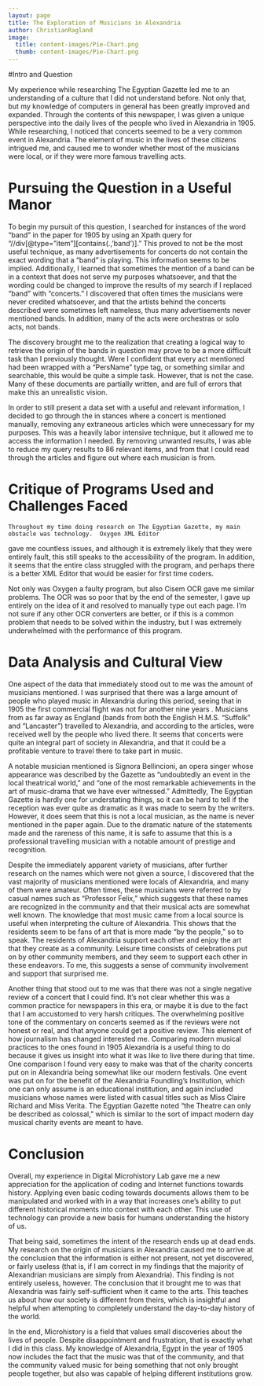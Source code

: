 ```yaml
---
layout: page
title: The Exploration of Musicians in Alexandria
author: ChristianRagland
image: 
  title: content-images/Pie-Chart.png
  thumb: content-images/Pie-Chart.png
---
```

#Intro and Question

My experience while researching The Egyptian Gazette led me to an understanding of a culture that
  I did not understand before.  Not only that, but my knowledge of computers in general has been
  greatly improved and expanded.  Through the contents of this newspaper, I was given a unique perspective
   into the daily lives of the people who lived in Alexandria in 1905.  While researching, I noticed
   that concerts seemed to be a very common event in Alexandria.  The element of music in the lives of
   these citizens intrigued me, and caused me to wonder whether most of the musicians were local, or if
   they were more famous travelling acts.

# Pursuing the Question in a Useful Manor

To begin my pursuit of this question, I searched for instances of the word “band” in the paper for 1905
   by using an Xpath query for “//div[@type=”item”][contains(.,’band’)].”  This proved to not be the most
    useful technique, as many advertisements for concerts do not contain the exact wording that a “band”
    is playing.  This information seems to be implied.  Additionally, I learned that sometimes the
     mention of a band can be in a context that does not serve my purposes whatsoever, and that the
      wording could be changed to improve the results of my search if I replaced “band” with “concerts.”
       I discovered that often times the musicians were never credited whatsoever, and that the artists
       behind the concerts described were sometimes left nameless, thus many advertisements never mentioned bands.
       In addition, many of the acts were orchestras or solo acts, not bands.

The discovery brought me to the realization that creating a logical way to retrieve the origin of the bands in question may prove to be a more difficult task than I previously thought.  Were I confident that every act mentioned had been wrapped with a “PersName” type tag, or something similar and searchable, this would be quite a simple task.  However, that is not the case.  Many of these documents are partially written, and are full of errors that make this an unrealistic vision.

In order to still present a data set with a useful and relevant information, I decided to go through the in
  stances where a concert is mentioned manually, removing any extraneous articles which were unnecessary for
  my purposes.  This was a heavily labor intensive technique, but it allowed me to access the information I
  needed.  By removing unwanted results, I was able to reduce my query results to 86 relevant items, and from
  that I could read through the articles and figure out where each musician is from.

# Critique of Programs Used and Challenges Faced
	Throughout my time doing research on The Egyptian Gazette, my main obstacle was technology.  Oxygen XML Editor
   gave me countless issues, and although it is extremely likely that they were entirely fault, this still speaks
    to the accessibility of the program.  In addition, it seems that the entire class struggled with the program,
     and perhaps there is a better XML Editor that would be easier for first time coders.

Not only was Oxygen a faulty program, but also Cisem OCR gave me similar problems.  The OCR was so poor that by
   the end of the semester, I gave up entirely on the idea of it and resolved to manually type out each page.  I’m not
    sure if any other OCR converters are better, or if this is a common problem that needs to be solved within the
     industry, but I was extremely underwhelmed with the performance of this program.

# Data Analysis and Cultural View

One aspect of the data that immediately stood out to me was the amount of musicians mentioned.  I was surprised
  that there was a large amount of people who played music in Alexandria during this period, seeing that in 1905 the
   first commercial flight was not for another nine years .  Musicians from as far away as England (bands from both
   the English H.M.S. “Suffolk” and “Lancaster”) travelled to Alexandria, and according to the articles, were received
   well by the people who lived there.  It seems that concerts were quite an integral part of society in Alexandria, and
   that it could be a profitable venture to travel there to take part in music.

A notable musician mentioned is Signora Bellincioni, an opera singer whose appearance was described by the Gazette as
 “undoubtedly an event in the local theatrical world,” and “one of the most remarkable achievements in the art of music-drama
  that we have ever witnessed.”  Admittedly, The Egyptian Gazette is hardly one for understating things, so it can be hard
   to tell if the reception was ever quite as dramatic as it was made to seem by the writers.  However, it does seem that
   this is not a local musician, as the name is never mentioned in the paper again.  Due to the dramatic nature of the
   statements made and the rareness of this name, it is safe to assume that this is a professional travelling musician with
    a notable amount of prestige and recognition.

Despite the immediately apparent variety of musicians, after further research on the names which were not given a source, I
discovered that the vast majority of musicians mentioned were locals of Alexandria, and many of them were amateur.  Often
times, these musicians were referred to by casual names such as “Professor Felix,” which suggests that these names are
recognized in the community and that their musical acts are somewhat well known.
The knowledge that most music came from a local source is useful when interpreting the culture of Alexandria.  This shows
that the residents seem to be fans of art that is more made “by the people,” so to speak.  The residents of Alexandria support
each other and enjoy the art that they create as a community.  Leisure time consists of celebrations put on by other community
members, and they seem to support each other in these endeavors.  To me, this suggests a sense of community involvement and
support that surprised me.

Another thing that stood out to me was that there was not a single negative review of a concert that I could find.  It’s not
clear whether this was a common practice for newspapers in this era, or maybe it is due to the fact that I am accustomed to
very harsh critiques.  The overwhelming positive tone of the commentary on concerts seemed as if the reviews were not honest
or real, and that anyone could get a positive review.  This element of how journalism has changed interested me.
Comparing modern musical practices to the ones found in 1905 Alexandria is a useful thing to do because it gives us insight
into what it was like to live there during that time.  One comparison I found very easy to make was that of the charity concerts
 put on in Alexandria being somewhat like our modern festivals.  One event was put on for the benefit of the Alexandria
 Foundling’s Institution, which one can only assume is an educational institution, and again included musicians whose names
 were listed with casual titles such as Miss Claire Richard and Miss Verita.  The Egyptian Gazette noted “the Theatre can only
  be described as colossal,” which is similar to the sort of impact modern day musical charity events are meant to have.

# Conclusion

Overall, my experience in Digital Microhistory Lab gave me a new appreciation for the application of coding and Internet
 functions towards history.  Applying even basic coding towards documents allows them to be manipulated and worked with
 in a way that increases one’s ability to put different historical moments into context with each other.  This use of technology
  can provide a new basis for humans understanding the history of us.

That being said, sometimes the intent of the research ends up at dead ends.  My research on the origin of musicians in
 Alexandria caused me to arrive at the conclusion that the information is either not present, not yet discovered, or fairly
 useless (that is, if I am correct in my findings that the majority of Alexandrian musicians are simply from Alexandria).
 This finding is not entirely useless, however.  The conclusion that it brought me to was that Alexandria was fairly
 self-sufficient when it came to the arts.  This teaches us about how our society is different from theirs, which is insightful and helpful when attempting to completely understand the day-to-day history of the world.

In the end, Microhistory is a field that values small discoveries about the lives of people.  Despite disappointment and
frustration, that is exactly what I did in this class.  My knowledge of Alexandria, Egypt in the year of 1905 now includes
the fact that the music was that of the community, and that the community valued music for being something that not only
 brought people together, but also was capable of helping different institutions grow.  
